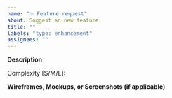 ```yaml
---
name: "✨ Feature request"
about: Suggest an new feature.
title: ""
labels: "type: enhancement"
assignees: ""
---
```


**Description**

Complexity [S/M/L]:

<!-- Frontend only -->

**Wireframes, Mockups, or Screenshots (if applicable)**
